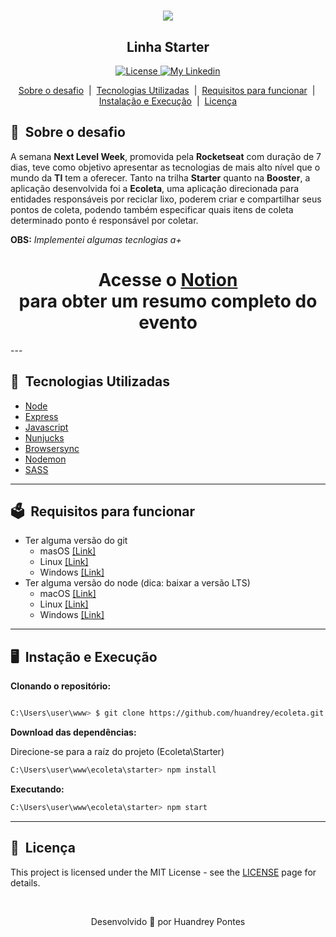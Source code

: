 <h1 align="center">
    <img src="public/assets/logo.svg">
</h1>

<h2 align="center"><strong>Linha Starter</strong></h2>


<p align="center">
  
  <a href="/LICENSE" > 
    <img alt="License" src="https://img.shields.io/badge/license-MIT-%23F8952D">
  </a>
 
  <a href="https://www.twitter.com/huapss" >
  <img alt="My Linkedin" src="https://img.shields.io/badge/-uandrei-gray?style=social&logo=twitter">
  </a>
 
</p>

<p align="center">
  <a href="#sobre-o-desafio">Sobre o desafio</a>
  &nbsp;|&nbsp;
  <a href="#tecnologias-utilizadas">Tecnologias Utilizadas</a>
  &nbsp;|&nbsp;
  <a href="#requisitos-para-funcionar">Requisitos para funcionar</a>
  &nbsp;|&nbsp;
  <a href="#instalação-e-execução">Instalação e Execução</a>
  &nbsp;|&nbsp;
  <a href="#Licença">Licença</a>
</p>

## 🧩&nbsp;&nbsp;Sobre o desafio

A semana **Next Level Week**, promovida pela **Rocketseat** com duração de 7 dias, teve como objetivo apresentar as tecnologias de mais alto nível que o mundo da **TI** tem a oferecer. Tanto na trilha **Starter** quanto na **Booster**, a aplicação desenvolvida foi a **Ecoleta**, uma aplicação direcionada para entidades responsáveis por reciclar lixo, poderem criar e compartilhar seus pontos de coleta, podendo também especificar quais itens de coleta determinado ponto é responsável por coletar.

**OBS:** *Implementei algumas tecnlogias a+*

<h1 align="center">Acesse o <a href="https://www.notion.so/BOOSTER-acb0e3a5088843ad91338d639fd8235e">Notion</a> <br>para obter um resumo completo do evento</h1>
---

## 🚀&nbsp;&nbsp;Tecnologias Utilizadas
- [Node](nodejs.org)
- [Express](expressjs.org)
- [Javascript]()
- [Nunjucks](https://mozilla.github.io/nunjucks/)
- [Browsersync](https://www.browsersync.io/)
- [Nodemon](https://nodemon.io/)
- [SASS](https://sass-lang.com/)

---

## 🗳&nbsp;&nbsp;Requisitos para funcionar 
- Ter alguma versão do git
  - masOS [[Link]](https://git-scm.com/download/mac)
  - Linux [[Link]](https://git-scm.com/download/linux)
  - Windows [[Link]](https://git-scm.com/download/win)
- Ter alguma versão do node (dica: baixar a versão LTS)
  - macOS [[Link]](https://nodejs.org/en/)
  - Linux [[Link]](https://nodejs.org/en/)
  - Windows [[Link]](https://nodejs.org/en/)

---

## 🖥&nbsp;&nbsp;Instação e Execução

<b>Clonando o repositório:</b>

```bash 

C:\Users\user\www> $ git clone https://github.com/huandrey/ecoleta.git

```

<b>Download das dependências:</b>
<p>Direcione-se para a raíz do projeto (Ecoleta\Starter)</p>

```bash 
C:\Users\user\www\ecoleta\starter> npm install
```

<b>Executando:</b>
```bash
C:\Users\user\www\ecoleta\starter> npm start
```

---

## 📖&nbsp;&nbsp;Licença

This project is licensed under the MIT License - see the [LICENSE](https://opensource.org/licenses/MIT) page for details.

<br>
<p align="center">Desenvolvido 💙 por Huandrey Pontes<p>
